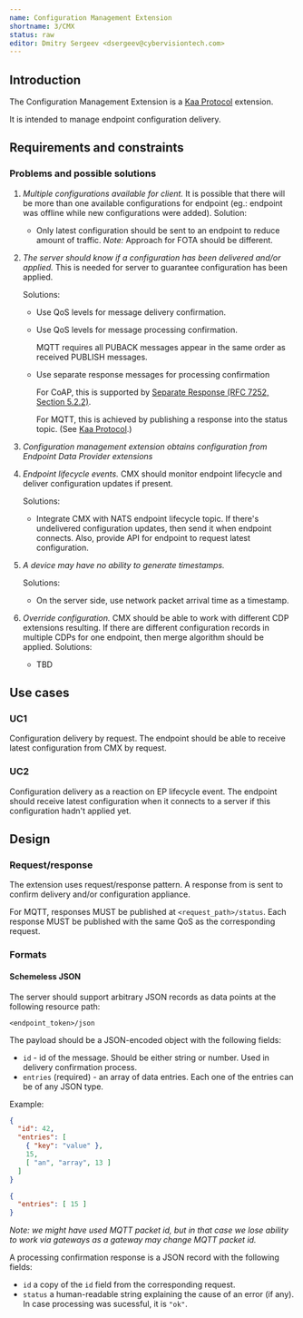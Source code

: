 ```yaml
---
name: Configuration Management Extension
shortname: 3/CMX
status: raw
editor: Dmitry Sergeev <dsergeev@cybervisiontech.com>
---
```


## Introduction

The Configuration Management Extension is a [Kaa Protocol](/0002-kaa-protocol/README.md) extension.

It is intended to manage endpoint configuration delivery.

## Requirements and constraints
### Problems and possible solutions

1. _Multiple configurations available for client._ It is possible that there will be more than one available configurations for endpoint (eg.: endpoint was offline while new configurations were added).
   Solution:
   - Only latest configuration should be sent to an endpoint to reduce amount of traffic.
_Note:_ Approach for FOTA should be different.

2. _The server should know if a configuration has been delivered and/or applied._ This is needed for server to guarantee configuration has been applied.

   Solutions:
   - Use QoS levels for message delivery confirmation.
   - Use QoS levels for message processing confirmation.

     MQTT requires all PUBACK messages appear in the same order as received PUBLISH messages.
   - Use separate response messages for processing confirmation

     For CoAP, this is supported by [Separate Response (RFC 7252, Section 5.2.2)](https://tools.ietf.org/html/rfc7252#section-5.2.2).

     For MQTT, this is achieved by publishing a response into the status topic. (See [Kaa Protocol](/0002-kaa-protocol/README.md).)

3. _Configuration management extension obtains configuration from Endpoint Data Provider extensions_

4. _Endpoint lifecycle events._ CMX should monitor endpoint lifecycle and deliver configuration updates if present.

   Solutions:
   - Integrate CMX with NATS endpoint lifecycle topic. If there's undelivered configuration updates, then send it when endpoint connects. Also, provide API for endpoint to request latest configuration. 

5. _A device may have no ability to generate timestamps._

   Solutions:
   - On the server side, use network packet arrival time as a timestamp.
   
6. _Override configuration._ CMX should be able to work with different CDP extensions resulting. If there are different configuration records in multiple CDPs for one endpoint, then merge algorithm should be applied.
   Solutions:
   - TBD

## Use cases

### UC1
Configuration delivery by request. The endpoint should be able to receive latest configuration from CMX by request.

### UC2
Configuration delivery as a reaction on EP lifecycle event. The endpoint should receive latest configuration when it connects to a server if this configuration hadn't applied yet.

## Design

### Request/response
The extension uses request/response pattern. A response from is sent to confirm delivery and/or configuration appliance.

For MQTT, responses MUST be published at `<request_path>/status`. Each response MUST be published with the same QoS as the corresponding request.

### Formats
#### Schemeless JSON
The server should support arbitrary JSON records as data points at the following resource path:
```
<endpoint_token>/json
```

The payload should be a JSON-encoded object with the following fields:
- `id` - id of the message. Should be either string or number. Used in delivery confirmation process.
- `entries` (required) - an array of data entries. Each one of the entries can be of any JSON type.

Example:
```json
{
  "id": 42,
  "entries": [
    { "key": "value" },
    15,
    [ "an", "array", 13 ]
  ]
}
```

```json
{
  "entries": [ 15 ]
}
```

_Note: we might have used MQTT packet id, but in that case we lose ability to work via gateways as a gateway may change MQTT packet id._

A processing confirmation response is a JSON record with the following fields:
- `id` a copy of the `id` field from the corresponding request.
- `status` a human-readable string explaining the cause of an error (if any). In case processing was sucessful, it is `"ok"`.

